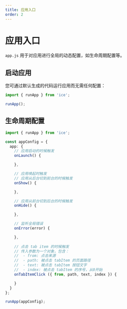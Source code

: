 ```yaml
---
title: 应用入口
order: 2
---
```


# 应用入口

`app.js` 用于对应用进行全局的动态配置，如生命周期配置等。

## 启动应用

您可通过默认生成的代码运行应用而无需任何配置：

```ts
import { runApp } from 'ice';

runApp();
```

## 生命周期配置

```ts
import { runApp } from 'ice';

const appConfig = {
  app: {
    // 应用启动的时候触发
    onLaunch() {

    },

    // 应用唤起时触发
    // 应用从后台切到前台的时候触发
    onShow() {

    },

    // 应用从前台切到后台的时候触发
    onHide() {

    },

    // 监听全局错误
    onError(error) {

    },
    
    // 点击 tab item 的时候触发
    // 传入参数为一个对象，包含：
    //  - from: 点击来源
    //  - path: 被点击 tabItem 的页面路径
    //  - text: 被点击 tabItem 按钮文字
    //  - index: 被点击 tabItem 的序号，从0开始
    onTabItemClick ({ from, path, text, index }) {

    }
  }
};

runApp(appConfig);
```

